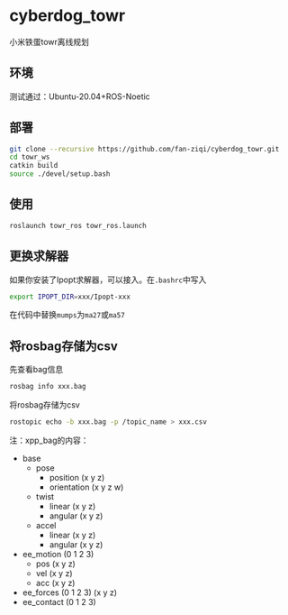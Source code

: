 # cyberdog_towr

小米铁蛋towr离线规划

## 环境

测试通过：Ubuntu-20.04+ROS-Noetic

## 部署

```bash
git clone --recursive https://github.com/fan-ziqi/cyberdog_towr.git
cd towr_ws
catkin build
source ./devel/setup.bash
```

## 使用

```bash
roslaunch towr_ros towr_ros.launch
```

## 更换求解器

如果你安装了Ipopt求解器，可以接入。在`.bashrc`中写入

```bash
export IPOPT_DIR=xxx/Ipopt-xxx
```

在代码中替换`mumps`为`ma27`或`ma57`

## 将rosbag存储为csv

先查看bag信息

```bash
rosbag info xxx.bag
```

将rosbag存储为csv

```bash
rostopic echo -b xxx.bag -p /topic_name > xxx.csv
```

注：xpp_bag的内容：

* base
  * pose
    * position (x y z)
    * orientation (x y z w)
  * twist
    * linear (x y z)
    * angular (x y z)
  * accel
    * linear (x y z)
    * angular (x y z)
* ee_motion (0 1 2 3)
  * pos (x y z)
  * vel (x y z)
  * acc (x y z)
* ee_forces (0 1 2 3)  (x y z)
* ee_contact (0 1 2 3)

